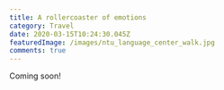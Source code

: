 ```yaml
---
title: A rollercoaster of emotions
category: Travel
date: 2020-03-15T10:24:30.045Z
featuredImage: /images/ntu_language_center_walk.jpg
comments: true
---
```

Coming soon!